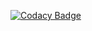 [![Codacy Badge](https://app.codacy.com/project/badge/Grade/b19a1febea9541d18d2e5c764b454494)](https://www.codacy.com/gh/rashmi2800/M2-EmbSys/dashboard?utm_source=github.com&amp;utm_medium=referral&amp;utm_content=rashmi2800/M2-EmbSys&amp;utm_campaign=Badge_Grade)
